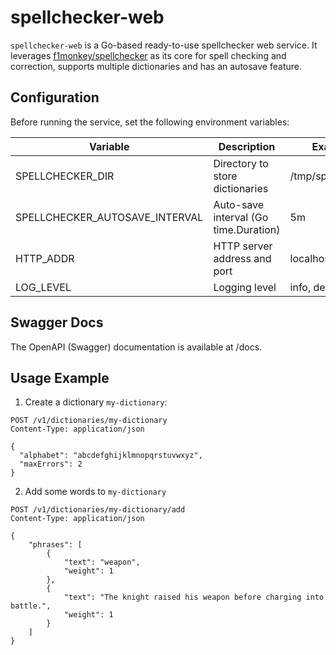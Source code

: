 # spellchecker-web

`spellchecker-web` is a Go-based ready-to-use spellchecker web service. It leverages [f1monkey/spellchecker](https://github.com/f1monkey/spellchecker) as its core for spell checking and correction, supports multiple dictionaries and has an autosave feature.

## Configuration

Before running the service, set the following environment variables:

|Variable        | 	Description | Example |
|----------------|------------- |---------|
|SPELLCHECKER_DIR| 	Directory to store dictionaries |	/tmp/spellchecker |
|SPELLCHECKER_AUTOSAVE_INTERVAL| 	Auto-save interval (Go time.Duration) | 5m |
|HTTP_ADDR| 	HTTP server address and port | localhost:8011 |
|LOG_LEVEL| 	Logging level |	info, debug |

## Swagger Docs

The OpenAPI (Swagger) documentation is available at /docs.

## Usage Example

1) Create a dictionary `my-dictionary`:

```
POST /v1/dictionaries/my-dictionary
Content-Type: application/json

{
  "alphabet": "abcdefghijklmnopqrstuvwxyz",
  "maxErrors": 2
}
```

2) Add some words to `my-dictionary`
```
POST /v1/dictionaries/my-dictionary/add
Content-Type: application/json

{
    "phrases": [
        {
            "text": "weapon",
            "weight": 1
        },
        {
            "text": "The knight raised his weapon before charging into battle.",
            "weight": 1
        }
    ]
}
```
